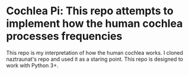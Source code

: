 # Cochlea Pi: This repo attempts to implement how the human cochlea processes frequencies
This repo is my interpretation of how the human cochlea works. I cloned naztraunat's repo and used it as a staring point. This repo is designed to work with Python 3+. 

